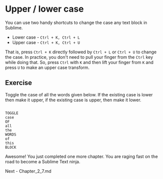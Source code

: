 Upper / lower case
===================

You can use two handy shortcuts to change the case any text block in Sublime.

* Lower case - `Ctrl + K, Ctrl + L`
* Upper case - `Ctrl + K, Ctrl + U`

That is, press `Ctrl + K` directly followed by `Ctrl + L` or `Ctrl + U` to
change the case. In practice, you don't need to pull your finger from the `Ctrl`
key while doing that. So, press `Ctrl` with `K` and then lift your finger from
`K` and press `U` to make an upper case transform.


Exercise
---------

Toggle the case of all the words given below. If the existing case is lower
then make it upper, if the existing case is upper, then make it lower.

```

TOGGLE
case
OF
all
the
WORDS
of
this
BLOCK

```

Awesome! You just completed one more chapter. You are raging fast on the road
to become a Sublime Text ninja.

Next - Chapter_2_7.md
